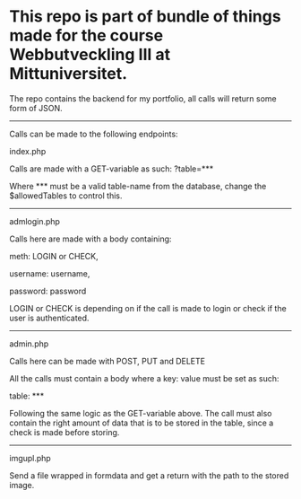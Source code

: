 # This repo is part of bundle of things made for the course Webbutveckling III at Mittuniversitet.

The repo contains the backend for my portfolio, all calls will return some form of JSON.

***

Calls can be made to the following endpoints:

index.php

Calls are made with a GET-variable as such: ?table=***

Where *** must be a valid table-name from the database, change the $allowedTables to control this.

***

admlogin.php

Calls here are made with a body containing:

meth: LOGIN or CHECK,

username: username,

password: password

LOGIN or CHECK is depending on if the call is made to login or check if the user is authenticated.

***

admin.php

Calls here can be made with POST, PUT and DELETE

All the calls must contain a body where a key: value must be set as such:

table: ***

Following the same logic as the GET-variable above. The call must also contain the right amount of data that is to be stored in the table, since a check is made before storing.

***

imgupl.php

Send a file wrapped in formdata and get a return with the path to the stored image.
